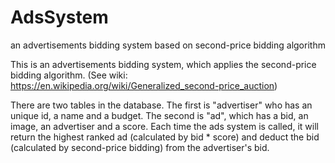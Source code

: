 # AdsSystem
an advertisements bidding system based on second-price bidding algorithm

This is an advertisements bidding system, which applies the second-price bidding algorithm. (See wiki: https://en.wikipedia.org/wiki/Generalized_second-price_auction)

There are two tables in the database. The first is "advertiser" who has an unique id, a name and a budget. The second is "ad", which has a bid, an image, an advertiser and a score. Each time the ads system is called, it will return the highest ranked ad (calculated by bid * score) and deduct the bid (calculated by second-price bidding) from the advertiser's bid.
